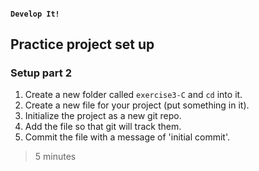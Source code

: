 #### `Develop It!`
##  Practice project set up
### Setup part 2

1. Create a new folder called `exercise3-C` and `cd` into it.
2. Create a new file for your project (put something in it).
3. Initialize the project as a new git repo.
4. Add the file so that git will track them.
5. Commit the file with a message of 'initial commit'.

>5 minutes